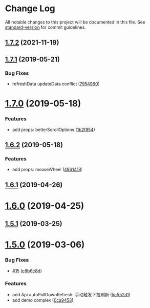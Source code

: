 # Change Log

All notable changes to this project will be documented in this file. See [standard-version](https://github.com/conventional-changelog/standard-version) for commit guidelines.

<a name="1.7.2"></a>
## [1.7.2](https://github.com/komomoo/vue-slim-better-scroll/compare/v1.7.1...v1.7.2) (2021-11-19)



<a name="1.7.1"></a>
## [1.7.1](https://github.com/komomoo/vue-slim-better-scroll/compare/v1.7.0...v1.7.1) (2019-05-21)


### Bug Fixes

* refreshData updateData conflict ([7954960](https://github.com/komomoo/vue-slim-better-scroll/commit/7954960))



<a name="1.7.0"></a>
# [1.7.0](https://github.com/komomoo/vue-slim-better-scroll/compare/v1.6.2...v1.7.0) (2019-05-18)


### Features

* add props: betterScrollOptions ([1b2f854](https://github.com/komomoo/vue-slim-better-scroll/commit/1b2f854))



<a name="1.6.2"></a>
## [1.6.2](https://github.com/komomoo/vue-slim-better-scroll/compare/v1.6.1...v1.6.2) (2019-05-18)


### Features

* add props: mouseWheel ([4861418](https://github.com/komomoo/vue-slim-better-scroll/commit/4861418))



<a name="1.6.1"></a>
## [1.6.1](https://github.com/komomoo/vue-slim-better-scroll/compare/v1.6.0...v1.6.1) (2019-04-26)



<a name="1.6.0"></a>
# [1.6.0](https://github.com/komomoo/vue-slim-better-scroll/compare/v1.5.1...v1.6.0) (2019-04-25)



<a name="1.5.1"></a>
## [1.5.1](https://github.com/komomoo/vue-slim-better-scroll/compare/v1.5.0...v1.5.1) (2019-03-25)



<a name="1.5.0"></a>
# [1.5.0](https://github.com/komomoo/vue-slim-better-scroll/compare/v1.4.4...v1.5.0) (2019-03-06)


### Bug Fixes

* [#15](https://github.com/komomoo/vue-slim-better-scroll/issues/15) ([e8b6c8d](https://github.com/komomoo/vue-slim-better-scroll/commit/e8b6c8d))


### Features

* add Api autoPullDownRefresh: 手动触发下拉刷新 ([5c552d1](https://github.com/komomoo/vue-slim-better-scroll/commit/5c552d1))
* add demo complex ([0ca9453](https://github.com/komomoo/vue-slim-better-scroll/commit/0ca9453))

